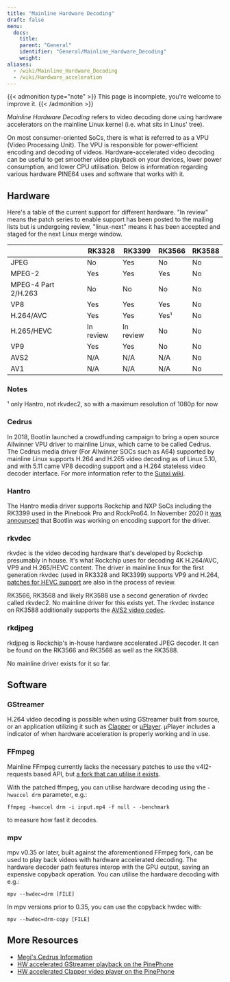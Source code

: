 ```yaml
---
title: "Mainline Hardware Decoding"
draft: false
menu:
  docs:
    title:
    parent: "General"
    identifier: "General/Mainline_Hardware_Decoding"
    weight:
aliases:
  - /wiki/Mainline_Hardware_Decoding
  - /wiki/Hardware_acceleration
---
```


{{< admonition type="note" >}}
This page is incomplete, you're welcome to improve it.
{{< /admonition >}}

*Mainline Hardware Decoding* refers to video decoding done using hardware accelerators on the mainline Linux kernel (i.e. what sits in Linus' tree).

On most consumer-oriented SoCs, there is what is referred to as a VPU (Video Processing Unit). The VPU is responsible for power-efficient encoding and decoding of videos. Hardware-accelerated video decoding can be useful to get smoother video playback on your devices, lower power consumption, and lower CPU utilisation. Below is information regarding various hardware PINE64 uses and software that works with it.

## Hardware

Here's a table of the current support for different hardware. "In review" means the patch series to enable support has been posted to the mailing lists but is undergoing review, "linux-next" means it has been accepted and staged for the next Linux merge window.

| | RK3328 | RK3399 | RK3566 | RK3588 |
| -------- | ------- | ------- | ------- | ------- |
| JPEG | No | Yes | No | No |
| MPEG-2 | Yes | Yes | Yes | No  |
| MPEG-4 Part 2/H.263 | No | No | No | No |
| VP8 | Yes | Yes | Yes | No |
| H.264/AVC | Yes | Yes | Yes¹| No |
| H.265/HEVC | In review | In review | No | No |
| VP9 | Yes | Yes | No | No |
| AVS2 | N/A | N/A | N/A | No |
| AV1 | N/A | N/A | N/A | No |

### Notes

¹ only Hantro, not rkvdec2, so with a maximum resolution of 1080p for now

### Cedrus

In 2018, Bootlin launched a crowdfunding campaign to bring a open source Allwinner VPU driver to mainline Linux, which came to be called Cedrus. The Cedrus media driver (For Allwinner SOCs such as A64) supported by mainline Linux supports H.264 and H.265 video decoding as of Linux 5.10, and with 5.11 came VP8 decoding support and a H.264 stateless video decoder interface. For more information refer to the [Sunxi wiki](https://linux-sunxi.org/Sunxi-Cedrus#Codec_Support).

### Hantro

The Hantro media driver supports Rockchip and NXP SoCs including the RK3399 used in the Pinebook Pro and RockPro64. In November 2020 it [was announced](https://www.cnx-software.com/2020/11/24/hantro-h1-hardware-accelerated-video-encoding-support-in-mainline-linux/) that Bootlin was working on encoding support for the driver.

### rkvdec

rkvdec is the video decoding hardware that's developed by Rockchip presumably in house. It's what Rockchip uses for decoding 4K H.264/AVC, VP9 and H.265/HEVC content. The driver in mainline linux for the first generation rkvdec (used in RK3328 and RK3399) supports VP9 and H.264, [patches for HEVC support](https://patchwork.kernel.org/project/linux-rockchip/list/?series=659401) are also in the process of review.

RK3566, RK3568 and likely RK3588 use a second generation of rkvdec called rkvdec2. No mainline driver for this exists yet. The rkvdec instance on RK3588 additionally supports the [AVS2 video codec](https://en.wikipedia.org/wiki/Audio_Video_Standard).

### rkdjpeg

rkdjpeg is Rockchip's in-house hardware accelerated JPEG decoder. It can be found on the RK3566 and RK3568 as well as the RK3588.

No mainline driver exists for it so far.

## Software

### GStreamer

H.264 video decoding is possible when using GStreamer built from source, or an application utilizing it such as [Clapper](https://github.com/Rafostar/clapper) or [µPlayer](https://flathub.org/apps/details/org.sigxcpu.Livi). µPlayer includes a indicator of when hardware acceleration is properly working and in use.

### FFmpeg

Mainline FFmpeg currently lacks the necessary patches to use the v4l2-requests based API, but [a fork that can utilise it exists](https://github.com/jernejsk/FFmpeg).

With the patched ffmpeg, you can utilise hardware decoding using the `-hwaccel drm` parameter, e.g.:

`ffmpeg -hwaccel drm -i input.mp4 -f null - -benchmark`

to measure how fast it decodes.

### mpv

mpv v0.35 or later, built against the aforementioned FFmpeg fork, can be used to play back videos with hardware accelerated decoding. The hardware decoder path features interop with the GPU output, saving an expensive copyback operation. You can utilise the hardware decoding with e.g.:

`mpv --hwdec=drm [FILE]`

In mpv versions prior to 0.35, you can use the copyback hwdec with:

`mpv --hwdec=drm-copy [FILE]`

## More Resources

* [Megi's Cedrus Information](https://xnux.eu/devices/feature/cedrus-pp.html)
* [HW accelerated GStreamer playback on the PinePhone](https://briandaniels.me/2021/06/27/hardware-accelerated-video-playback-on-the-pinephone.html)
* [HW accelerated Clapper video player on the PinePhone](https://briandaniels.me/2021/07/06/hardware-accelerated-video-playback-on-the-pinephone-with-clapper.html)